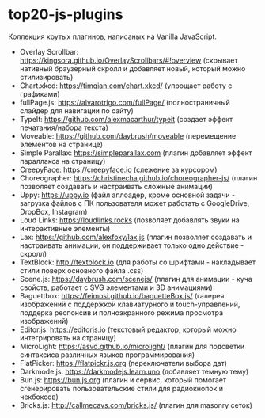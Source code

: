# top20-js-plugins
Коллекция крутых плагинов, написаных на Vanilla JavaScript.

- Overlay Scrollbar: https://kingsora.github.io/OverlayScrollbars/#!overview (скрывает нативный браузерный скролл и добавляет новый, который можно стилизировать)
- Chart.xkcd: https://timqian.com/chart.xkcd/ (упрощает работу с графиками)
- fullPage.js: https://alvarotrigo.com/fullPage/ (полностраничный слайдер для навигации по сайту)
- TypeIt: https://github.com/alexmacarthur/typeit (создает эффект печатания/набора текста)
- Moveable: https://github.com/daybrush/moveable (перемещение элементов на странице)
- Simple Parallax: https://simpleparallax.com (плагин добавляет эффект параллакса на страницу)
- CreepyFace: https://creepyface.io (слежение за курсором)
- Choreographer: https://christinecha.github.io/choreographer-js/ (плагин позволяет создавать и настраивать сложные анимации)
- Uppy: https://uppy.io (файл аплоадер, кроме основной задачи - загрузка файлов с ПК пользователя может работать с GoogleDrive, DropBox, Instagram)
- Loud Links: https://loudlinks.rocks (позволяет добавлять звуки на интерактивные элементы)
- Lax: https://github.com/alexfoxy/lax.js (плагин позволяет создавать и настраивать анимации, он поддерживает только одно действие - скролл)
- TextBlock: http://textblock.io (для работы со шрифтами - накладывает стили поверх основного файла .css)
- Scene.js: https://daybrush.com/scenejs/ (плагин для анимации - куча свойств, работает с SVG элементами и 3D анимациями)
- Baguettbox: https://feimosi.github.io/baguetteBox.js/ (галерея изображений с поддержкой клавиатурного и touch-управлений, поддерка респонсив и полноэкранного режима просмотра изображений)
- Editor.js: https://editorjs.io (текстовый редактор, который можно интегрировать на страницу)
- MicroLight: https://asvd.github.io/microlight/ (плагин для подсветки синтаксиса различных языков программирования)
- FlatPicker: https://flatpickr.js.org (переключатели выбора дат)
- Darkmode.js: https://darkmodejs.learn.uno (добавляет темную тему)
- Bun.js: https://bun.js.org (плагин и сервис, который помогает сгенерировать пользовательские стили для радиокнопок и чекбоксов)
- Bricks.js: http://callmecavs.com/bricks.js/ (плагин для masonry сеток)
